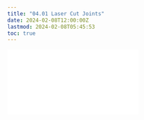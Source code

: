 ```yaml
---
title: "04.01 Laser Cut Joints"
date: 2024-02-08T12:00:00Z
lastmod: 2024-02-08T05:45:53
toc: true
---
```


![Link to included file content](../../../../digital-fabrication/laser-cutting/laser-cut-joints.md)
